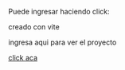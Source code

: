 Puede ingresar haciendo click:

creado con vite

ingresa aqui para ver el proyecto

<a href="https://candid-syrniki-e96101.netlify.app">click aca</a>



